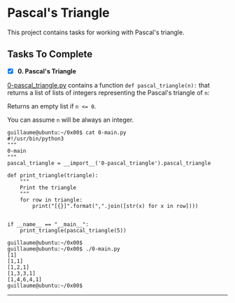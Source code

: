 # Pascal's Triangle
This project contains tasks for working with Pascal's triangle.

## Tasks To Complete
+ [x] **0. Pascal's Triangle**

[0-pascal_triangle.py](https://github.com/AsuweRich/alx-interview/blob/main/0x00-pascal_triangle/0-pascal_triangle.py) contains a function `def pascal_triangle(n):` that returns a list of lists of integers representing the Pascal's triangle of `n`:

Returns an empty list if `n <= 0`.

You can assume `n` will be always an integer.

```
guillaume@ubuntu:~/0x00$ cat 0-main.py
#!/usr/bin/python3
"""
0-main
"""
pascal_triangle = __import__('0-pascal_triangle').pascal_triangle

def print_triangle(triangle):
    """
    Print the triangle
    """
    for row in triangle:
        print("[{}]".format(",".join([str(x) for x in row])))


if __name__ == "__main__":
    print_triangle(pascal_triangle(5))

guillaume@ubuntu:~/0x00$ 
guillaume@ubuntu:~/0x00$ ./0-main.py
[1]
[1,1]
[1,2,1]
[1,3,3,1]
[1,4,6,4,1]
guillaume@ubuntu:~/0x00$ 
```

---
